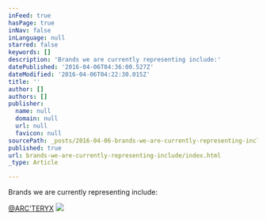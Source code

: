 ```yaml
---
inFeed: true
hasPage: true
inNav: false
inLanguage: null
starred: false
keywords: []
description: 'Brands we are currently representing include:'
datePublished: '2016-04-06T04:36:00.527Z'
dateModified: '2016-04-06T04:22:30.015Z'
title: ''
author: []
authors: []
publisher:
  name: null
  domain: null
  url: null
  favicon: null
sourcePath: _posts/2016-04-06-brands-we-are-currently-representing-include.md
published: true
url: brands-we-are-currently-representing-include/index.html
_type: Article

---
```

Brands we are currently representing include:

[@ARC'TERYX][0]
![](https://the-grid-user-content.s3-us-west-2.amazonaws.com/54c41437-1a35-4007-b639-3095ab27940b.png)

  


[0]: htttp://www.arcteryx.com/